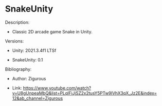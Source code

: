 # SnakeUnity
Description:

- Classic 2D arcade game Snake in Unity.

Versions:

- Unity:        2021.3.4f1 LTSf

- SnakeUnity:   0.1

Bibliography:

- Author:   Zigurous

- Link:     https://www.youtube.com/watch?v=U8gUnpeaMbQ&list=PLqlFiJjSZ2x2tusY5PTw9lVhX3qX_Jz2E&index=12&ab_channel=Zigurous
